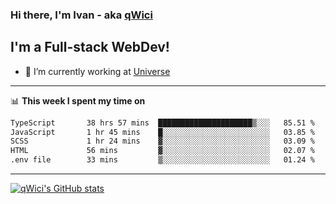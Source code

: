 ### Hi there, I'm Ivan - aka [qWici][website]

## I'm a Full-stack WebDev!
- 🔭 I’m currently working at [Universe][universe]

---

📊 **This week I spent my time on**
<!--START_SECTION:waka-->

```txt
TypeScript       38 hrs 57 mins  █████████████████████▒░░░   85.51 %
JavaScript       1 hr 45 mins    █░░░░░░░░░░░░░░░░░░░░░░░░   03.85 %
SCSS             1 hr 24 mins    ▓░░░░░░░░░░░░░░░░░░░░░░░░   03.09 %
HTML             56 mins         ▓░░░░░░░░░░░░░░░░░░░░░░░░   02.07 %
.env file        33 mins         ▒░░░░░░░░░░░░░░░░░░░░░░░░   01.24 %
```

<!--END_SECTION:waka-->

---

[![qWici's GitHub stats](https://github-readme-stats.vercel.app/api?username=qWici)](https://github.com/qWici/github-readme-stats)

[website]: https://devkucher.com
[twitter]: https://twitter.com/KucherDev
[linkedin]: https://www.linkedin.com/in/ivankucher
[universe]: https://universeapps.limited
